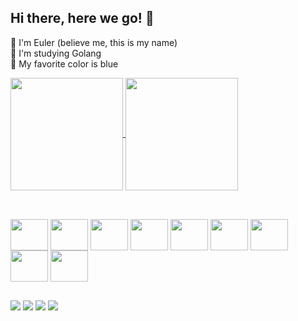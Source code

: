 ## Hi there, here we go! 🤝


🔵 I'm Euler (believe me, this is my name) <br>
🔵 I'm studying Golang <br>
🔵 My favorite color is blue

<div>
  <a href="https://github.com/Gomes34">
    <img height=180em align="center" src="https://github-readme-stats.vercel.app/api?username=gomes34&theme=tokyonight&rank_icon=github&include_all_commits=true" />
  </a>
  <a href="https://github.com/Gomes34">
    <img height=180em align="center" src="https://github-readme-stats.vercel.app/api/top-langs?username=gomes34&layout=compact&langs_count=8&card_width=320&theme=tokyonight" />
  </a>
</div>

##

<div style="display: inline-block"> <br>
  <img align="center" height="50" width="60" src="https://cdn.jsdelivr.net/gh/devicons/devicon@latest/icons/go/go-original.svg" />
  <img align="center" height="50" width="60" src="https://cdn.jsdelivr.net/gh/devicons/devicon@latest/icons/javascript/javascript-original.svg" />
  <img align="center" height="50" width="60" src="https://cdn.jsdelivr.net/gh/devicons/devicon@latest/icons/nodejs/nodejs-original-wordmark.svg" />
  <img align="center" height="50" width="60" src="https://cdn.jsdelivr.net/gh/devicons/devicon@latest/icons/python/python-original.svg" />
  <img align="center" height="50" width="60" src="https://cdn.jsdelivr.net/gh/devicons/devicon@latest/icons/homebrew/homebrew-original.svg" />
  <img align="center" height="50" width="60" src="https://cdn.jsdelivr.net/gh/devicons/devicon@latest/icons/mysql/mysql-plain-wordmark.svg" />
  <img align="center" height="50" width="60" src="https://cdn.jsdelivr.net/gh/devicons/devicon@latest/icons/sqlite/sqlite-original-wordmark.svg" />
  <img align="center" height="50" width="60" src="https://cdn.jsdelivr.net/gh/devicons/devicon@latest/icons/mongodb/mongodb-plain-wordmark.svg" />
  <img align="center" height="50" width="60" src="https://cdn.jsdelivr.net/gh/devicons/devicon@latest/icons/ubuntu/ubuntu-original.svg" />
</div>        

##

<div>
  <a href="mailto:euler.devbr@gmail.com" target="_blank"><img src="https://img.shields.io/badge/Gmail-D14836?style=for-the-badge&logo=gmail&logoColor=white" target"_blank"></a>
  <a href="https://www.instagram.com/go.mes3008/" target="_blank"><img src="https://img.shields.io/badge/Instagram-E4405F?style=for-the-badge&logo=instagram&logoColor=white" target"_blank"></a>
  <a href="https://www.linkedin.com/in/euler-medeiros/" target="_blank"><img src="https://img.shields.io/badge/LinkedIn-0077B5?style=for-the-badge&logo=linkedin&logoColor=white" target"_blank"></a>
  <a href="https://discord.com/users/224275634547851264" target="_blank"><img src="https://img.shields.io/badge/Discord-7289DA?style=for-the-badge&logo=discord&logoColor=white" target"_blank"></a>
</div>
          
